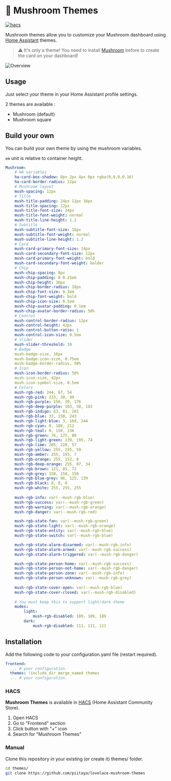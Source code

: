 # 🍄 Mushroom Themes

[![hacs][hacs-badge]][hacs-url]

Mushroom themes allow you to customize your Mushroom dashboard using [Home Assistant][home-assistant] themes.

> ⚠️ It's only a theme! You need to install [Mushroom][mushroom] before to create the card on your dashboard!

![Overview](https://user-images.githubusercontent.com/5878303/152695688-9d705231-500c-49e7-82f5-69e206da95db.png)

## Usage

Just select your theme in your Home Assistant profile settings.

2 themes are available :

-   Mushroom (default)
-   Mushroom square

## Build your own

You can build your own theme by using the mushroom variables.

`em` unit is relative to container height.

```yaml
Mushroom:
    # HA variables
    ha-card-box-shadow: 0px 2px 4px 0px rgba(0,0,0,0.16)
    ha-card-border-radius: 12px
    # Mushroom layout
    mush-spacing: 12px
    # Title
    mush-title-padding: 24px 12px 16px
    mush-title-spacing: 12px
    mush-title-font-size: 24px
    mush-title-font-weight: normal
    mush-title-line-height: 1.2
    # Subtitle
    mush-subtitle-font-size: 16px
    mush-subtitle-font-weight: normal
    mush-subtitle-line-height: 1.2
    # Card
    mush-card-primary-font-size: 14px
    mush-card-secondary-font-size: 12px
    mush-card-primary-font-weight: bold
    mush-card-secondary-font-weight: bolder
    # Chip
    mush-chip-spacing: 8px
    mush-chip-padding: 0 0.25em
    mush-chip-height: 36px
    mush-chip-border-radius: 18px
    mush-chip-font-size: 0.3em
    mush-chip-font-weight: bold
    mush-chip-icon-size: 0.5em
    mush-chip-avatar-padding: 0.1em
    mush-chip-avatar-border-radius: 50%
    # Control
    mush-control-border-radius: 12px
    mush-control-height: 42px
    mush-control-button-ratio: 1
    mush-control-icon-size: 0.5em
    # Slider
    mush-slider-threshold: 10
    # Badge
    mush-badge-size, 16px
    mush-badge-icon-size, 0.75em
    mush-badge-border-radius, 50%
    # Icon
    mush-icon-border-radius: 50%
    mush-icon-size, 42px
    mush-icon-symbol-size, 0.5em
    # Colors
    mush-rgb-red: 244, 67, 54
    mush-rgb-pink: 233, 30, 99
    mush-rgb-purple: 156, 39, 176
    mush-rgb-deep-purple: 103, 58, 183
    mush-rgb-indigo: 63, 81, 181
    mush-rgb-blue: 33, 150, 243
    mush-rgb-light-blue: 3, 169, 244
    mush-rgb-cyan: 0, 188, 212
    mush-rgb-teal: 0, 150, 136
    mush-rgb-green: 76, 175, 80
    mush-rgb-light-green: 139, 195, 74
    mush-rgb-lime: 205, 220, 57
    mush-rgb-yellow: 255, 235, 59
    mush-rgb-amber: 255, 193, 7
    mush-rgb-orange: 255, 152, 0
    mush-rgb-deep-orange: 255, 87, 34
    mush-rgb-brown: 121, 85, 72
    mush-rgb-grey: 158, 158, 158
    mush-rgb-blue-grey: 96, 125, 139
    mush-rgb-black: 0, 0, 0
    mush-rgb-white: 255, 255, 255
        
    mush-rgb-info: var(--mush-rgb-blue)
    mush-rgb-success: var(--mush-rgb-green)
    mush-rgb-warning: var(--mush-rgb-orange)
    mush-rgb-danger: var(--mush-rgb-red)

    mush-rgb-state-fan: var(--mush-rgb-green)
    mush-rgb-state-light: var(--mush-rgb-orange)
    mush-rgb-state-entity: var(--mush-rgb-blue)
    mush-rgb-state-switch: var(--mush-rgb-blue)

    mush-rgb-state-alarm-disarmed: var(--mush-rgb-info)
    mush-rgb-state-alarm-armed: var(--mush-rgb-success)
    mush-rgb-state-alarm-triggered: var(--mush-rgb-danger)

    mush-rgb-state-person-home: var(--mush-rgb-success)
    mush-rgb-state-person-not-home: var(--mush-rgb-danger)
    mush-rgb-state-person-zone: var(--mush-rgb-info)
    mush-rgb-state-person-unknown: var(--mush-rgb-grey)
    
    mush-rgb-state-cover-open: var(--mush-rgb-blue)
    mush-rgb-state-cover-closed: var(--mush-rgb-disabled)
    
    # You must keep this to support light/dark theme
    modes:
        light: 
            mush-rgb-disabled: 189, 189, 189
        dark:
            mush-rgb-disabled: 111, 111, 111
```

## Installation

Add the following code to your configuration.yaml file (restart required).

```yaml
frontend:
  ... # your configuration.
  themes: !include_dir_merge_named themes
  ... # your configuration.
```

### HACS

**Mushroom Themes** is available in [HACS][hacs] (Home Assistant Community Store).

1. Open HACS
2. Go to "Frontend" section
3. Click button with "+" icon
4. Search for "Mushroom Themes"

### Manual

Clone this repository in your existing (or create it) themes/ folder.

```sh
cd themes/
git clone https://github.com/piitaya/lovelace-mushroom-themes
```

<!-- Badges -->

[hacs-url]: https://github.com/hacs/integration
[hacs-badge]: https://img.shields.io/badge/hacs-default-orange.svg?style=flat-square

<!-- References -->

[home-assistant]: https://www.home-assistant.io/
[home-assitant-theme-docs]: https://www.home-assistant.io/integrations/frontend/#defining-themes
[hacs]: https://hacs.xyz
[mushroom]: https://github.com/piitaya/lovelace-mushroom
